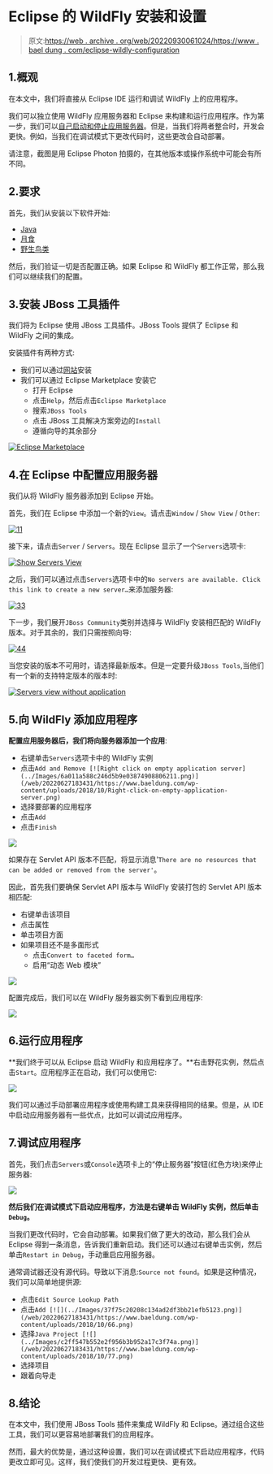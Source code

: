 # Eclipse 的 WildFly 安装和设置

> 原文:[https://web . archive . org/web/20220930061024/https://www . bael dung . com/eclipse-wildly-configuration](https://web.archive.org/web/20220930061024/https://www.baeldung.com/eclipse-wildfly-configuration)

## 1.概观

在本文中，我们将直接从 Eclipse IDE 运行和调试 WildFly 上的应用程序。

我们可以独立使用 WildFly 应用服务器和 Eclipse 来构建和运行应用程序。作为第一步，我们可以[自己启动和停止应用服务器](/web/20220627183431/https://www.baeldung.com/jboss-start-stop)。但是，当我们将两者整合时，开发会更快。例如，当我们在调试模式下更改代码时，这些更改会自动部署。

请注意，截图是用 Eclipse Photon 拍摄的，在其他版本或操作系统中可能会有所不同。

## 2.要求

首先，我们从安装以下软件开始:

*   [Java](https://web.archive.org/web/20220627183431/https://openjdk.java.net/)
*   [月食](https://web.archive.org/web/20220627183431/https://www.eclipse.org/)
*   [野生鸟类](https://web.archive.org/web/20220627183431/http://wildfly.org/)

然后，我们验证一切是否配置正确。如果 Eclipse 和 WildFly 都工作正常，那么我们可以继续我们的配置。

## 3.安装 JBoss 工具插件

我们将为 Eclipse 使用 JBoss 工具插件。JBoss Tools 提供了 Eclipse 和 WildFly 之间的集成。

安装插件有两种方式:

*   我们可以通过[网站](https://web.archive.org/web/20220627183431/https://marketplace.eclipse.org/content/jboss-tools)安装
*   我们可以通过 Eclipse Marketplace 安装它
    *   打开 Eclipse
    *   点击`Help`，然后点击`Eclipse Marketplace`
    *   搜索`JBoss Tools`
    *   点击 JBoss 工具解决方案旁边的`Install`
    *   遵循向导的其余部分

[![Eclipse Marketplace](../Images/42df3b97ab992bf081789a18b1ea168c.png)](/web/20220627183431/https://www.baeldung.com/wp-content/uploads/2018/10/Eclipse-Marketplace.png)

## 4.在 Eclipse 中配置应用服务器

我们从将 WildFly 服务器添加到 Eclipse 开始。

首先，我们在 Eclipse 中添加一个新的`View`。请点击`Window` / `Show View` / `Other`:

[![11](../Images/49887c8c67f5d4a48735c20d38cafa7b.png)](/web/20220627183431/https://www.baeldung.com/wp-content/uploads/2018/10/11.png)

接下来，请点击`Server` / `Servers`。现在 Eclipse 显示了一个`Servers`选项卡:

[![Show Servers View](../Images/1ba102fd3347c2337f52a13157fe218f.png)](/web/20220627183431/https://www.baeldung.com/wp-content/uploads/2018/10/Show-Servers-View.png)

之后，我们可以通过点击`Servers`选项卡中的`No servers are available. Click this link to create a new server…`来添加服务器:

[![33](../Images/f181d04e58a75e0a49c707cf79b61e5e.png)](/web/20220627183431/https://www.baeldung.com/wp-content/uploads/2018/10/33.png)

下一步，我们展开`JBoss Community`类别并选择与 WildFly 安装相匹配的 WildFly 版本。对于其余的，我们只需按照向导:

[![44](../Images/84ad0a9fc3d7bddbcbf7e22c273dabe3.png)](/web/20220627183431/https://www.baeldung.com/wp-content/uploads/2018/10/44.png)

当您安装的版本不可用时，请选择最新版本。但是一定要升级`JBoss Tools`,当他们有一个新的支持特定版本的版本时:

[![Servers view without application](../Images/7d532195c2aa58e383ba5a0115553c01.png)](/web/20220627183431/https://www.baeldung.com/wp-content/uploads/2018/10/Servers-view-without-application.png)

## 5.向 WildFly 添加应用程序

**配置应用服务器后，我们将向服务器添加一个应用**:

*   右键单击`Servers`选项卡中的 WildFly 实例
*   点击`Add and Remove
    [![Right click on empty application server](../Images/6a011a588c246d5b9e03874908806211.png)](/web/20220627183431/https://www.baeldung.com/wp-content/uploads/2018/10/Right-click-on-empty-application-server.png)` 
*   选择要部署的应用程序
*   点击`Add`
*   点击`Finish`

[![](../Images/18e6e2c137b002e745819d17089bc8bb.png)](/web/20220627183431/https://www.baeldung.com/wp-content/uploads/2018/10/55.png)

如果存在 Servlet API 版本不匹配，将显示消息'`There are no resources that can be added or removed from the server'`。

因此，首先我们要确保 Servlet API 版本与 WildFly 安装打包的 Servlet API 版本相匹配:

*   右键单击该项目
*   点击属性
*   单击项目方面
*   如果项目还不是多面形式
    *   点击`Convert to faceted form…`
    *   启用“动态 Web 模块”

[![](../Images/5aa4a18322956efbbcd8e873091254dc.png)](/web/20220627183431/https://www.baeldung.com/wp-content/uploads/2018/10/Large-Project-Facets.png)

配置完成后，我们可以在 WildFly 服务器实例下看到应用程序:

[![](../Images/84eebd306932ddc3a64b40f8fc897dfb.png)](/web/20220627183431/https://www.baeldung.com/wp-content/uploads/2018/10/22.png)

## 6.运行应用程序

**我们终于可以从 Eclipse 启动 WildFly 和应用程序了。**右击野花实例，然后点击`Start`。应用程序正在启动，我们可以使用它:

[![](../Images/abc8cc2c2814423754616b021e05b972.png)](/web/20220627183431/https://www.baeldung.com/wp-content/uploads/2018/10/Right-click-on-application-server.png)

我们可以通过手动部署应用程序或使用构建工具来获得相同的结果。但是，从 IDE 中启动应用服务器有一些优点，比如可以调试应用程序。

## 7.调试应用程序

首先，我们点击`Servers`或`Console`选项卡上的“停止服务器”按钮(红色方块)来停止服务器:

[![](../Images/84eebd306932ddc3a64b40f8fc897dfb.png)](/web/20220627183431/https://www.baeldung.com/wp-content/uploads/2018/10/22.png)

**然后我们在调试模式下启动应用程序，方法是右键单击 WildFly 实例，然后单击`Debug`。**

当我们更改代码时，它会自动部署。如果我们做了更大的改动，那么我们会从 Eclipse 得到一条消息，告诉我们重新启动。我们还可以通过右键单击实例，然后单击`Restart in Debug`，手动重启应用服务器。

通常调试器还没有源代码。导致以下消息:`Source not found`。如果是这种情况，我们可以简单地提供源:

*   点击`Edit Source Lookup Path`
*   点击`Add
    [![](../Images/37f75c20208c134ad2df3bb21efb5123.png)](/web/20220627183431/https://www.baeldung.com/wp-content/uploads/2018/10/66.png)` 
*   选择`Java Project
    [![](../Images/c2ff547b552e2f956b3b952a17c3f74a.png)](/web/20220627183431/https://www.baeldung.com/wp-content/uploads/2018/10/77.png)` 
*   选择项目
*   跟着向导走

## 8.结论

在本文中，我们使用 JBoss Tools 插件来集成 WildFly 和 Eclipse。通过组合这些工具，我们可以更容易地部署我们的应用程序。

然而，最大的优势是，通过这种设置，我们可以在调试模式下启动应用程序，代码更改立即可见。这样，我们使我们的开发过程更快、更有效。